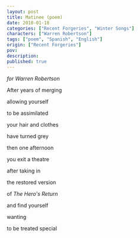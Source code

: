 ```yaml
---
layout: post
title: Matinee (poem)
date: 2010-01-18
categories: ["Recent Forgeries", "Winter Songs"]
characters: ["Warren Robertson"]
tags: ["poem", "Spanish", "English"]
origin: ["Recent Forgeries"]
pov: 
description: 
published: true
---
```


*for Warren Robertson*

After years of merging

allowing yourself

to be assimilated

your hair and clothes

have turned grey

then one afternoon

you exit a theatre

after taking in

the restored version

of *The Hero's Return*

and find yourself

wanting

to be treated special
